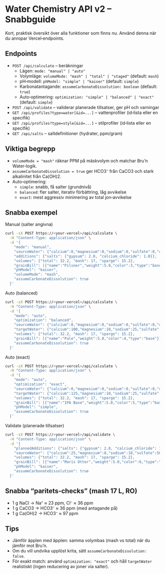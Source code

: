 # Water Chemistry API v2 – Snabbguide

Kort, praktisk översikt över alla funktioner som finns nu. Använd denna när du anropar Vercel‑endpoints.

## Endpoints
- `POST /api/calculate` – beräkningar
  - Lägen: `mode: "manual" | "auto"`
  - Volymläge: `volumeMode: "mash" | "total" | "staged"` (default: `mash`)
  - pH‑modell: `phModel: "simple" | "kaiser"` (default: `simple`)
  - Karbonatantagande: `assumeCarbonateDissolution: boolean` (default: `true`)
  - Auto‑optimering: `optimization: "simple" | "balanced" | "exact"` (default: `simple`)
- `POST /api/validate` – validerar planerade tillsatser, ger pH och varningar
- `GET /api/profiles?type=water[&id=...]` – vattenprofiler (id‑lista eller en specifik)
- `GET /api/profiles?type=style[&id=...]` – stilprofiler (id‑lista eller en specifik)
- `GET /api/salts` – saltdefinitioner (hydrater, ppm/gram)

## Viktiga begrepp
- `volumeMode = "mash"` räknar PPM på mäskvolym och matchar Bru’n Water‑logik.
- `assumeCarbonateDissolution = true` ger HCO3⁻ från CaCO3 och stark alkalinitet från Ca(OH)2.
- Auto‑optimering:
  - `simple`: snabb, få salter (grundnivå)
  - `balanced`: fler salter, iterativ förbättring, låg avvikelse
  - `exact`: mest aggressiv minimering av total jon‑avvikelse

## Snabba exempel

Manual (salter angivna)
```bash
curl -sX POST https://<your-vercel>/api/calculate \
  -H "Content-Type: application/json" \
  -d '{
    "mode": "manual",
    "sourceWater": {"calcium":0,"magnesium":0,"sodium":0,"sulfate":0,"chloride":0,"bicarbonate":0},
    "additions": {"salts": {"gypsum": 2.0, "calcium_chloride": 1.0}},
    "volumes": {"total": 32.2, "mash": 17, "sparge": 15.2},
    "grainBill": [{"name":"Pilsner","weight":5.0,"color":3,"type":"base"}],
    "phModel": "kaiser",
    "volumeMode": "mash",
    "assumeCarbonateDissolution": true
  }'
```

Auto (balanced)
```bash
curl -sX POST https://<your-vercel>/api/calculate \
  -H "Content-Type: application/json" \
  -d '{
    "mode": "auto",
    "optimization": "balanced",
    "sourceWater": {"calcium":0,"magnesium":0,"sodium":0,"sulfate":0,"chloride":0,"bicarbonate":0},
    "targetWater": {"calcium":100,"magnesium":10,"sodium":25,"sulfate":175,"chloride":75,"bicarbonate":40},
    "volumes": {"total": 32.2, "mash": 17, "sparge": 15.2},
    "grainBill": [{"name":"Pale","weight":5.0,"color":4,"type":"base"}],
    "assumeCarbonateDissolution": true
  }'
```

Auto (exact)
```bash
curl -sX POST https://<your-vercel>/api/calculate \
  -H "Content-Type: application/json" \
  -d '{
    "mode": "auto",
    "optimization": "exact",
    "sourceWater": {"calcium":0,"magnesium":0,"sodium":0,"sulfate":0,"chloride":0,"bicarbonate":0},
    "targetWater": {"calcium":125,"magnesium":10,"sodium":25,"sulfate":300,"chloride":75,"bicarbonate":30},
    "volumes": {"total": 32.2, "mash": 17, "sparge": 15.2},
    "grainBill": [{"name":"IPA Base","weight":5.0,"color":5,"type":"base"}],
    "phModel": "simple",
    "assumeCarbonateDissolution": true
  }'
```

Validate (planerade tillsatser)
```bash
curl -sX POST https://<your-vercel>/api/validate \
  -H "Content-Type: application/json" \
  -d '{
    "plannedAdditions": {"salts": {"gypsum": 2.0, "calcium_chloride": 1.0}},
    "sourceWater": {"calcium":25,"magnesium":8,"sodium":10,"sulfate":50,"chloride":30,"bicarbonate":80},
    "volumes": {"total": 32.2, "mash": 17, "sparge": 15.2},
    "grainBill": [{"name":"Maris Otter","weight":5.0,"color":6,"type":"base"}],
    "phModel": "kaiser",
    "assumeCarbonateDissolution": true
  }'
```

## Snabba “paritets‑checks” (mash 17 L, RO)
- 1 g NaCl → Na⁺ ≈ 23 ppm, Cl⁻ ≈ 36 ppm
- 1 g CaCO3 → HCO3⁻ ≈ 36 ppm (med antagande på)
- 1 g Ca(OH)2 → HCO3⁻ ≈ 97 ppm

## Tips
- Jämför äpplen med äpplen: samma volymbas (mash vs total) när du jämför mot Bru’n.
- Om du vill undvika upplöst krita, sätt `assumeCarbonateDissolution: false`.
- För exakt match: använd `optimization: "exact"` och håll `targetWater` realistiskt (ingen reducering av joner via salter).
